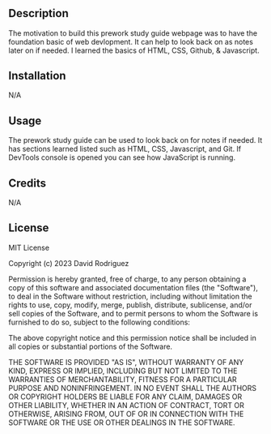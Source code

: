 # <Prework Study Guide webpage>

## Description

The motivation to build this prework study guide webpage was to have the foundation basic of web devlopment. It can help to look back on as notes later on if needed. I learned the basics of HTML, CSS, Github, & Javascript.

## Installation

N/A

## Usage

The prework study guide can be used to look back on for notes if needed. It has sections learned listed such as HTML, CSS, Javascript, and Git. If DevTools console is opened you can see how JavaScript is running.

## Credits

N/A

## License

MIT License

Copyright (c) 2023 David Rodriguez

Permission is hereby granted, free of charge, to any person obtaining a copy
of this software and associated documentation files (the "Software"), to deal
in the Software without restriction, including without limitation the rights
to use, copy, modify, merge, publish, distribute, sublicense, and/or sell
copies of the Software, and to permit persons to whom the Software is
furnished to do so, subject to the following conditions:

The above copyright notice and this permission notice shall be included in all
copies or substantial portions of the Software.

THE SOFTWARE IS PROVIDED "AS IS", WITHOUT WARRANTY OF ANY KIND, EXPRESS OR
IMPLIED, INCLUDING BUT NOT LIMITED TO THE WARRANTIES OF MERCHANTABILITY,
FITNESS FOR A PARTICULAR PURPOSE AND NONINFRINGEMENT. IN NO EVENT SHALL THE
AUTHORS OR COPYRIGHT HOLDERS BE LIABLE FOR ANY CLAIM, DAMAGES OR OTHER
LIABILITY, WHETHER IN AN ACTION OF CONTRACT, TORT OR OTHERWISE, ARISING FROM,
OUT OF OR IN CONNECTION WITH THE SOFTWARE OR THE USE OR OTHER DEALINGS IN THE
SOFTWARE.
